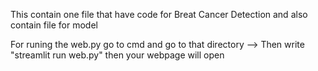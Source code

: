 This contain one file that have code for Breat Cancer Detection and also contain file for model

For runing the web.py go to cmd and go to that directory --> Then write "streamlit run web.py" then your webpage will open 
